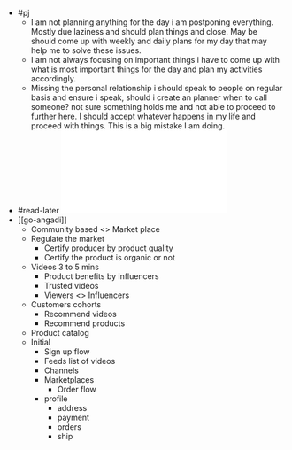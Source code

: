 - #pj
	- I am not planning anything for the day i am postponing everything. Mostly due laziness and should plan things and close. May be should come up with weekly and daily plans for my day that may help me to solve these issues.
	- I am not always focusing on important things i have to come up with what is most important things for the day and plan my activities accordingly.
	- Missing the personal relationship i should speak to people on regular basis and ensure i speak, should i create an planner when to call someone? not sure something holds me and not able to proceed to further here. I should accept whatever happens in my life and proceed with things. This is a big mistake I am doing.
- #read-later ![1-year plan to build a good life - HabitStrong.pdf](../assets/1-year_plan_to_build_a_good_life_-_HabitStrong_1683372829709_0.pdf)
- [[go-angadi]]
	- Community based <> Market place
	- Regulate the market
		- Certify producer by product quality
		- Certify the product is organic or not
	- Videos 3 to 5 mins
		- Product benefits by influencers
		- Trusted videos
		- Viewers <> Influencers
	- Customers cohorts
		- Recommend videos
		- Recommend products
	- Product catalog
	- Initial
		- Sign up flow
		- Feeds list of videos
		- Channels
		- Marketplaces
			- Order flow
		- profile
			- address
			- payment
			- orders
			- ship